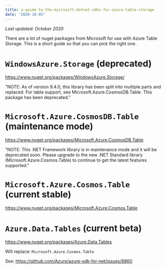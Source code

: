 ```yaml
---
title: a-guide-to-the-microsoft-dotnet-sdks-for-azure-table-storage
date: "2020-10-05"
---
```


*Last updated: October 2020*

There are a lot of nuget packages from Microsoft for use with Azure Table Storage. This is a short guide so that you can pick the right one.

# `WindowsAzure.Storage` (deprecated)


https://www.nuget.org/packages/WindowsAzure.Storage/

"NOTE: As of version 9.4.0, this library has been split into multiple parts and replaced. For table support, see Microsoft.Azure.CosmosDB.Table. This package has been deprecated."

# `Microsoft.Azure.CosmosDB.Table` (maintenance mode)

https://www.nuget.org/packages/Microsoft.Azure.CosmosDB.Table

"NOTE: This .NET Framework library is in maintenance mode and it will be deprecated soon. Please upgrade to the new .NET Standard library (Microsoft.Azure.Cosmos.Table) to continue to get the latest features supported."

# `Microsoft.Azure.Cosmos.Table` (current stable)

https://www.nuget.org/packages/Microsoft.Azure.Cosmos.Table

# `Azure.Data.Tables` (current beta)

https://www.nuget.org/packages/Azure.Data.Tables

Will replace: `Microsoft.Azure.Cosmos.Table`

See: https://github.com/Azure/azure-sdk-for-net/issues/6860